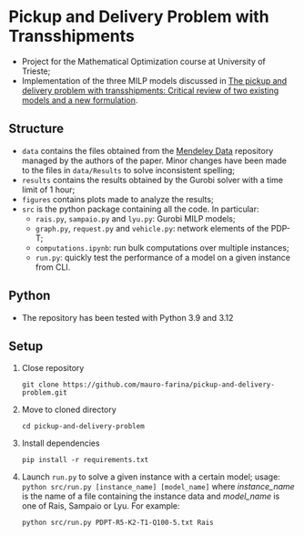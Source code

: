 # Pickup and Delivery Problem with Transshipments

- Project for the Mathematical Optimization course at University of Trieste;
- Implementation of the three MILP models discussed in
[The pickup and delivery problem with transshipments: Critical review of two existing models and a new formulation](https://www.sciencedirect.com/science/article/pii/S0377221722004556).

## Structure
- `data` contains the files obtained from the [Mendeley Data](https://data.mendeley.com/datasets/w925jygjct/4)
repository managed by the authors of the paper. Minor changes have been made to the files in `data/Results` to solve 
inconsistent spelling;
- `results` contains the results obtained by the Gurobi solver with a time limit of 1 hour;
- `figures` contains plots made to analyze the results;
- `src` is the python package containing all the code. In particular:
  - `rais.py`, `sampaio.py` and `lyu.py`: Gurobi MILP models;
  - `graph.py`, `request.py` and `vehicle.py`: network elements of the PDP-T;
  - `computations.ipynb`: run bulk computations over multiple instances;
  - `run.py`: quickly test the performance of a model on a given instance from CLI.

## Python
- The repository has been tested with Python 3.9 and 3.12

## Setup
1. Close repository
    ```
    git clone https://github.com/mauro-farina/pickup-and-delivery-problem.git
    ```
2. Move to cloned directory
    ```
    cd pickup-and-delivery-problem
    ```
3. Install dependencies
    ```
   pip install -r requirements.txt
   ```
4. Launch `run.py` to solve a given instance with a certain model; 
usage: `python src/run.py [instance_name] [model_name]`
where *instance_name* is the name of a file containing the instance data
and *model_name* is one of Rais, Sampaio or Lyu. For example:
    ```
   python src/run.py PDPT-R5-K2-T1-Q100-5.txt Rais
   ```

